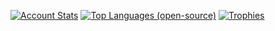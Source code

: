 [![Account Stats](https://github-readme-stats-fork.vercel.app/api?username=soar&count_private=true&show_icons=true&theme=dracula&include_all_commits=true&card_width=256&line_height=24)](https://github.com/soar)
[![Top Languages (open-source)](https://github-readme-stats-fork.vercel.app/api/top-langs/?username=soar&theme=dracula&layout=compact&langs_count=7&card_width=256)](https://github.com/soar)
[![Trophies](https://github-profile-trophy.vercel.app/?username=soar&theme=dracula)](https://github.com/soar)

<!--
**soar/soar** is a ✨ _special_ ✨ repository because its `README.md` (this file) appears on your GitHub profile.

Here are some ideas to get you started:

- Hi there 👋
- 🔭 I’m currently working on ...
- 🌱 I’m currently learning ...
- 👯 I’m looking to collaborate on ...
- 🤔 I’m looking for help with ...
- 💬 Ask me about ...
- 📫 How to reach me: ...
- 😄 Pronouns: ...
- ⚡ Fun fact: ...
-->
